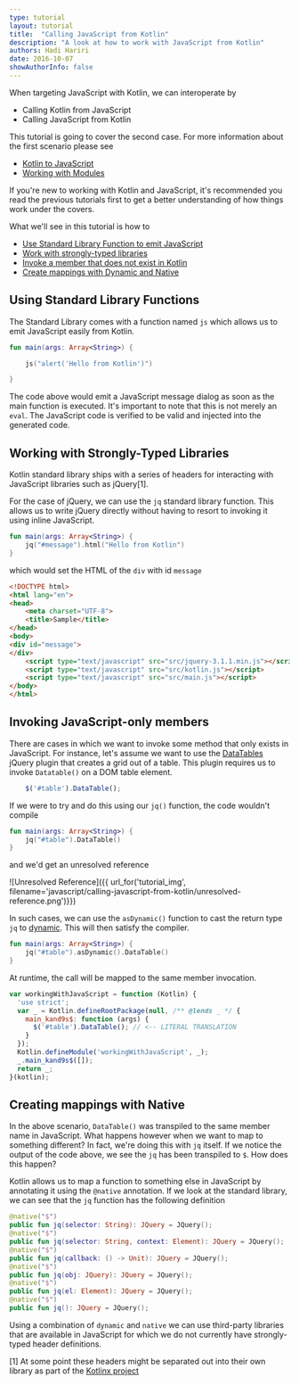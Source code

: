 ```yaml
---
type: tutorial
layout: tutorial
title:  "Calling JavaScript from Kotlin"
description: "A look at how to work with JavaScript from Kotlin"
authors: Hadi Hariri
date: 2016-10-07
showAuthorInfo: false
---
```


When targeting JavaScript with Kotlin, we can interoperate by

* Calling Kotlin from JavaScript
* Calling JavaScript from Kotlin

This tutorial is going to cover the second case. For more information about the first scenario please see

* [Kotlin to JavaScript](../kotlin-to-javascript/kotlin-to-javascript.html)
* [Working with Modules](../working-with-modules/working-with-modules.html)

If you're new to working with Kotlin and JavaScript, it's recommended you read the previous tutorials first to get a
better understanding of how things work under the covers.

What we'll see in this tutorial is how to

* [Use Standard Library Function to emit JavaScript](#using-standard-library-functions)
* [Work with strongly-typed libraries](#working-with-strongly-typed-libraries)
* [Invoke a member that does not exist in Kotlin](#invoking-javascript-only-members)
* [Create mappings with Dynamic and Native](#creating-mappings-with-native)

## Using Standard Library Functions

The Standard Library comes with a function named `js` which allows us to emit JavaScript easily from Kotlin.

```kotlin
fun main(args: Array<String>) {

    js("alert('Hello from Kotlin')")

}
```

The code above would emit a JavaScript message dialog as soon as the main function is executed. It's important to note that this is not merely an `eval`. The JavaScript
code is verified to be valid and injected into the generated code.

## Working with Strongly-Typed Libraries

Kotlin standard library ships with a series of headers for interacting with JavaScript libraries such as jQuery[1].

For the case of jQuery, we can use the `jq` standard library function. This allows us to write jQuery directly without having to resort to invoking it using
inline JavaScript.


```kotlin
fun main(args: Array<String>) {
    jq("#message").html("Hello from Kotlin")
}
```

which would set the HTML of the `div` with id `message`

```html
<!DOCTYPE html>
<html lang="en">
<head>
    <meta charset="UTF-8">
    <title>Sample</title>
</head>
<body>
<div id="message">
</div>
    <script type="text/javascript" src="src/jquery-3.1.1.min.js"></script>
    <script type="text/javascript" src="src/kotlin.js"></script>
    <script type="text/javascript" src="src/main.js"></script>
</body>
</html>
```

## Invoking JavaScript-only members

There are cases in which we want to invoke some method that only exists in JavaScript. For instance, let's assume we want to use the [DataTables](https://datatables.net/) jQuery plugin that creates a grid out of a table. This plugin requires
us to invoke `Datatable()` on a DOM table element.

```javascript
    $('#table').DataTable();
```

If we were to try and do this using our `jq()` function, the code wouldn't compile

```kotlin
fun main(args: Array<String>) {
    jq("#table").DataTable()
}
```

and we'd get an unresolved reference

![Unresolved Reference]({{ url_for('tutorial_img', filename='javascript/calling-javascript-from-kotlin/unresolved-reference.png')}})

In such cases, we can use the `asDynamic()` function to cast the return type `jq` to [dynamic](https://kotlinlang.org/docs/reference/dynamic-type.html). This will then satisfy the compiler.

```kotlin
fun main(args: Array<String>) {
    jq("#table").asDynamic().DataTable()
}
```

At runtime, the call will be mapped to the same member invocation.


```javascript
var workingWithJavaScript = function (Kotlin) {
  'use strict';
  var _ = Kotlin.defineRootPackage(null, /** @lends _ */ {
    main_kand9s$: function (args) {
      $('#table').DataTable(); // <-- LITERAL TRANSLATION
    }
  });
  Kotlin.defineModule('workingWithJavaScript', _);
  _.main_kand9s$([]);
  return _;
}(kotlin);
```

## Creating mappings with Native

In the above scenario, `DataTable()` was transpiled to the same member name in JavaScript. What happens however when we want to map to something different? In fact, we're doing this with `jq` itself.
If we notice the output of the code above, we see the `jq` has been transpiled to `$`. How does this happen?

Kotlin allows us to map a function to something else in JavaScript by annotating it using the `@native` annotation. If we look at the standard library, we can see that the `jq` function has the following definition


```kotlin
@native("$")
public fun jq(selector: String): JQuery = JQuery();
@native("$")
public fun jq(selector: String, context: Element): JQuery = JQuery();
@native("$")
public fun jq(callback: () -> Unit): JQuery = JQuery();
@native("$")
public fun jq(obj: JQuery): JQuery = JQuery();
@native("$")
public fun jq(el: Element): JQuery = JQuery();
@native("$")
public fun jq(): JQuery = JQuery();
```

Using a combination of `dynamic` and `native` we can use third-party libraries that are available in JavaScript for which we do not currently have strongly-typed header definitions.




[1] At some point these headers might be separated out into their own library as part of the [Kotlinx project](https://github.com/kotlin/)

